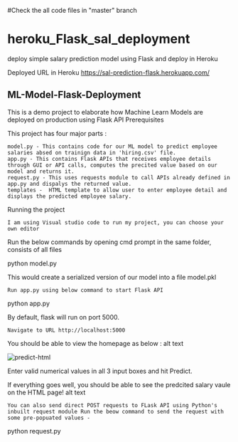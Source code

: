 #Check the all code files in "master" branch

# heroku_Flask_sal_deployment
deploy simple salary prediction model using Flask and deploy in Heroku

Deployed URL in Heroku
https://sal-prediction-flask.herokuapp.com/

## ML-Model-Flask-Deployment

This is a demo project to elaborate how Machine Learn Models are deployed on production using Flask API
Prerequisites

This project has four major parts :

    model.py - This contains code for our ML model to predict employee salaries absed on trainign data in 'hiring.csv' file.
    app.py - This contains Flask APIs that receives employee details through GUI or API calls, computes the precited value based on our model and returns it.
    request.py - This uses requests module to call APIs already defined in app.py and dispalys the returned value.
    templates -  HTML template to allow user to enter employee detail and displays the predicted employee salary.

Running the project

    I am using Visual studio code to run my project, you can choose your own editor 
   Run the below commands by opening cmd prompt in the same folder, consists of all files
   
python model.py

This would create a serialized version of our model into a file model.pkl

    Run app.py using below command to start Flask API

python app.py

By default, flask will run on port 5000.

    Navigate to URL http://localhost:5000

You should be able to view the homepage as below : alt text

![predict-html](https://user-images.githubusercontent.com/66937023/104154522-1f36f180-540b-11eb-94bf-803bbd47b0f8.PNG)


Enter valid numerical values in all 3 input boxes and hit Predict.

If everything goes well, you should be able to see the predcited salary vaule on the HTML page! alt text

    You can also send direct POST requests to FLask API using Python's inbuilt request module Run the beow command to send the request with some pre-popuated values -

python request.py

